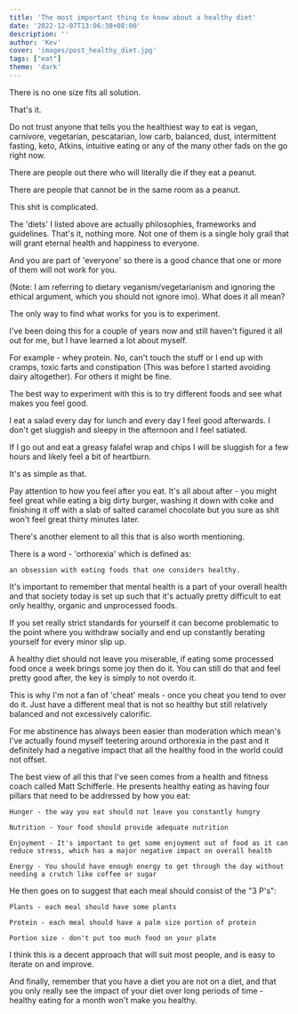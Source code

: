```yaml
---
title: 'The most important thing to know about a healthy diet'
date: '2022-12-07T13:06:38+08:00'
description: ''
author: 'Kev'
cover: 'images/post_healthy_diet.jpg'
tags: ["eat"]
theme: 'dark'
---
```

There is no one size fits all solution.

That's it.

Do not trust anyone that tells you the healthiest way to eat is vegan, carnivore, vegetarian, pescatarian, low carb, balanced, dust, intermittent fasting, keto, Atkins, intuitive eating or any of the many other fads on the go right now.

There are people out there who will literally die if they eat a peanut. 

There are people that cannot be in the same room as a peanut.

This shit is complicated.

The 'diets' I listed above are actually philosophies, frameworks and guidelines. That's it, nothing more. Not one of them is a single holy grail that will grant eternal health and happiness to everyone. 

And you are part of 'everyone' so there is a good chance that one or more of them will not work for you. 

(Note: I am referring to dietary veganism/vegetarianism and ignoring the ethical argument, which you should not ignore imo).
What does it all mean?

The only way to find what works for you is to experiment. 

I've been doing this for a couple of years now and still haven't figured it all out for me, but I have learned a lot about myself.

For example - whey protein. No, can't touch the stuff or I end up with cramps, toxic farts and constipation (This was before I started avoiding dairy altogether). For others it might be fine.

The best way to experiment with this is to try different foods and see what makes you feel good. 

I eat a salad every day for lunch and every day I feel good afterwards. I don't get sluggish and sleepy in the afternoon and I feel satiated.

If I go out and eat a greasy falafel wrap and chips I will be sluggish for a few hours and likely feel a bit of heartburn. 

It's as simple as that. 

Pay attention to how you feel after you eat. It's all about after - you might feel great while eating a big dirty burger, washing it down with coke and finishing it off with a slab of salted caramel chocolate but you sure as shit won't feel great thirty minutes later.

There's another element to all this that is also worth mentioning. 

There is a word - 'orthorexia' which is defined as:

    an obsession with eating foods that one considers healthy.

It's important to remember that mental health is a part of your overall health and that society today is set up such that it's actually pretty difficult to eat only healthy, organic and unprocessed foods. 

If you set really strict standards for yourself it can become problematic to the point where you withdraw socially and end up constantly berating yourself for every minor slip up. 

A healthy diet should not leave you miserable, if eating some processed food once a week brings some joy then do it. You can still do that and feel pretty good after, the key is simply to not overdo it.

This is why I'm not a fan of 'cheat' meals - once you cheat you tend to over do it. Just have a different meal that is not so healthy but still relatively balanced and not excessively calorific.

For me abstinence has always been easier than moderation which mean's I've actually found myself teetering around orthorexia in the past and it definitely had a negative impact that all the healthy food in the world could not offset.

The best view of all this that I've seen comes from a health and fitness coach called Matt Schifferle. He presents healthy eating as having four pillars that need to be addressed by how you eat:

    Hunger - the way you eat should not leave you constantly hungry

    Nutrition - Your food should provide adequate nutrition

    Enjoyment - It's important to get some enjoyment out of food as it can reduce stress, which has a major negative impact on overall health

    Energy - You should have enough energy to get through the day without needing a crutch like coffee or sugar

He then goes on to suggest that each meal should consist of the "3 P's":

    Plants - each meal should have some plants

    Protein - each meal should have a palm size portion of protein

    Portion size - don't put too much food on your plate

I think this is a decent approach that will suit most people, and is easy to iterate on and improve.

And finally, remember that you have a diet you are not on a diet, and that you only really see the impact of your diet over long periods of time - healthy eating for a month won't make you healthy.
